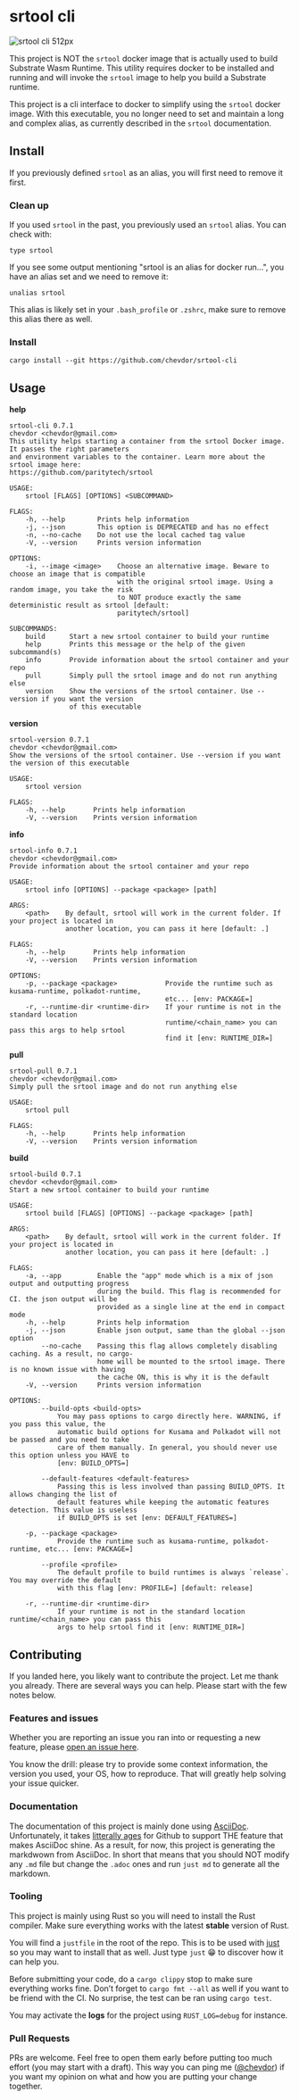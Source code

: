 # srtool cli

![srtool cli 512px](resources/srtool-cli_512px.png)

This project is NOT the `srtool` docker image that is actually used to build Substrate Wasm Runtime. This utility requires docker to be installed and running and will invoke the `srtool` image to help you build a Substrate runtime.

This project is a cli interface to docker to simplify using the `srtool` docker image. With this executable, you no longer need
to set and maintain a long and complex alias, as currently described in the `srtool` documentation.

## Install

If you previously defined `srtool` as an alias, you will first need to remove it first.

### Clean up

If you used `srtool` in the past, you previously used an `srtool` alias. You can check with:

    type srtool

If you see some output mentioning "srtool is an alias for docker run…​", you have an alias set and we need to remove it:

    unalias srtool

This alias is likely set in your `.bash_profile` or `.zshrc`, make sure to remove this alias there as well.

### Install

    cargo install --git https://github.com/chevdor/srtool-cli

## Usage

**help**

    srtool-cli 0.7.1
    chevdor <chevdor@gmail.com>
    This utility helps starting a container from the srtool Docker image. It passes the right parameters
    and environment variables to the container. Learn more about the srtool image here:
    https://github.com/paritytech/srtool

    USAGE:
        srtool [FLAGS] [OPTIONS] <SUBCOMMAND>

    FLAGS:
        -h, --help        Prints help information
        -j, --json        This option is DEPRECATED and has no effect
        -n, --no-cache    Do not use the local cached tag value
        -V, --version     Prints version information

    OPTIONS:
        -i, --image <image>    Choose an alternative image. Beware to choose an image that is compatible
                               with the original srtool image. Using a random image, you take the risk
                               to NOT produce exactly the same deterministic result as srtool [default:
                               paritytech/srtool]

    SUBCOMMANDS:
        build      Start a new srtool container to build your runtime
        help       Prints this message or the help of the given subcommand(s)
        info       Provide information about the srtool container and your repo
        pull       Simply pull the srtool image and do not run anything else
        version    Show the versions of the srtool container. Use --version if you want the version
                   of this executable

**version**

    srtool-version 0.7.1
    chevdor <chevdor@gmail.com>
    Show the versions of the srtool container. Use --version if you want the version of this executable

    USAGE:
        srtool version

    FLAGS:
        -h, --help       Prints help information
        -V, --version    Prints version information

**info**

    srtool-info 0.7.1
    chevdor <chevdor@gmail.com>
    Provide information about the srtool container and your repo

    USAGE:
        srtool info [OPTIONS] --package <package> [path]

    ARGS:
        <path>    By default, srtool will work in the current folder. If your project is located in
                  another location, you can pass it here [default: .]

    FLAGS:
        -h, --help       Prints help information
        -V, --version    Prints version information

    OPTIONS:
        -p, --package <package>            Provide the runtime such as kusama-runtime, polkadot-runtime,
                                           etc... [env: PACKAGE=]
        -r, --runtime-dir <runtime-dir>    If your runtime is not in the standard location
                                           runtime/<chain_name> you can pass this args to help srtool
                                           find it [env: RUNTIME_DIR=]

**pull**

    srtool-pull 0.7.1
    chevdor <chevdor@gmail.com>
    Simply pull the srtool image and do not run anything else

    USAGE:
        srtool pull

    FLAGS:
        -h, --help       Prints help information
        -V, --version    Prints version information

**build**

    srtool-build 0.7.1
    chevdor <chevdor@gmail.com>
    Start a new srtool container to build your runtime

    USAGE:
        srtool build [FLAGS] [OPTIONS] --package <package> [path]

    ARGS:
        <path>    By default, srtool will work in the current folder. If your project is located in
                  another location, you can pass it here [default: .]

    FLAGS:
        -a, --app         Enable the "app" mode which is a mix of json output and outputting progress
                          during the build. This flag is recommended for CI. the json output will be
                          provided as a single line at the end in compact mode
        -h, --help        Prints help information
        -j, --json        Enable json output, same than the global --json option
            --no-cache    Passing this flag allows completely disabling caching. As a result, no cargo-
                          home will be mounted to the srtool image. There is no known issue with having
                          the cache ON, this is why it is the default
        -V, --version     Prints version information

    OPTIONS:
            --build-opts <build-opts>
                You may pass options to cargo directly here. WARNING, if you pass this value, the
                automatic build options for Kusama and Polkadot will not be passed and you need to take
                care of them manually. In general, you should never use this option unless you HAVE to
                [env: BUILD_OPTS=]

            --default-features <default-features>
                Passing this is less involved than passing BUILD_OPTS. It allows changing the list of
                default features while keeping the automatic features detection. This value is useless
                if BUILD_OPTS is set [env: DEFAULT_FEATURES=]

        -p, --package <package>
                Provide the runtime such as kusama-runtime, polkadot-runtime, etc... [env: PACKAGE=]

            --profile <profile>
                The default profile to build runtimes is always `release`. You may override the default
                with this flag [env: PROFILE=] [default: release]

        -r, --runtime-dir <runtime-dir>
                If your runtime is not in the standard location runtime/<chain_name> you can pass this
                args to help srtool find it [env: RUNTIME_DIR=]

## Contributing

If you landed here, you likely want to contribute the project. Let me thank you already.
There are several ways you can help. Please start with the few notes below.

### Features and issues

Whether you are reporting an issue you ran into or requesting a new feature, please [open an issue here](https://github.com/chevdor/srtool-cli/issues/new).

You know the drill: please try to provide some context information, the version you used, your OS, how to reproduce. That will greatly help solving your issue quicker.

### Documentation

The documentation of this project is mainly done using [AsciiDoc](https://asciidoc.org/). Unfortunately, it takes [litterally ages](https://github.com/github/markup/issues/1095) for Github to support THE feature that makes AsciiDoc shine.
As a result, for now, this project is generating the markdwown from AsciiDoc. In short that means that you should NOT modify any `.md` file but change the `.adoc` ones and run `just md` to generate all the markdown.

### Tooling

This project is mainly using Rust so you will need to install the Rust compiler. Make sure everything works with the latest **stable** version of Rust.

You will find a `justfile` in the root of the repo. This is to be used with [just](https://github.com/casey/just) so you may want to install that as well. Just type `just` 😁 to discover how it can help you.

Before submitting your code, do a `cargo clippy` stop to make sure everything works fine. Don’t forget to `cargo fmt --all` as well if you want to be friend with the CI. No surprise, the test can be ran using `cargo test`.

You may activate the **logs** for the project using `RUST_LOG=debug` for instance.

### Pull Requests

PRs are welcome. Feel free to open them early before putting too much effort (you may start with a draft). This way you can ping me ([@chevdor](https://github.com/chevdor)) if you want my opinion on what and how you are putting your change together.

